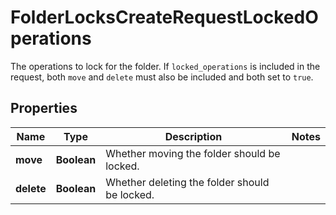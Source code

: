

# FolderLocksCreateRequestLockedOperations

The operations to lock for the folder. If `locked_operations` is included in the request, both `move` and `delete` must also be included and both set to `true`.

## Properties

| Name | Type | Description | Notes |
|------------ | ------------- | ------------- | -------------|
|**move** | **Boolean** | Whether moving the folder should be locked. |  |
|**delete** | **Boolean** | Whether deleting the folder should be locked. |  |



